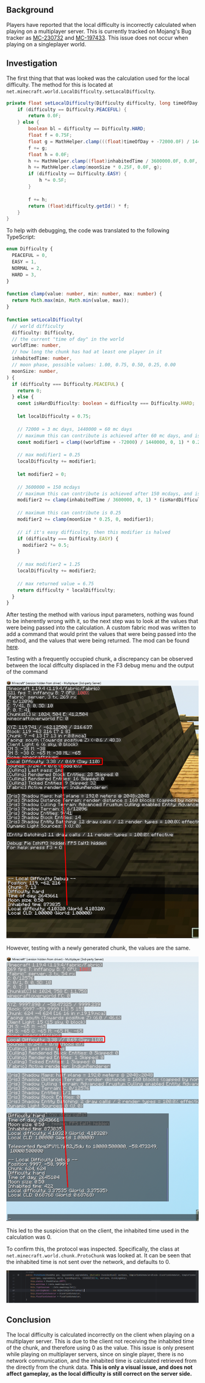 ## Background
Players have reported that the local difficulty is incorrectly calculated when playing on a multiplayer server. This is currently tracked on Mojang's Bug tracker as [MC-230732](https://bugs.mojang.com/browse/MC-230732) and [MC-197433](https://bugs.mojang.com/browse/MC-197433). This issue does not occur when playing on a singleplayer world.

## Investigation
The first thing that that was looked was the calculation used for the local difficulty. The method for this is located at `net.minecraft.world.LocalDifficulty.setLocalDifficulty`.
```java
private float setLocalDifficulty(Difficulty difficulty, long timeOfDay, long inhabitedTime, float moonSize) {
    if (difficulty == Difficulty.PEACEFUL) {
        return 0.0F;
    } else {
        boolean bl = difficulty == Difficulty.HARD;
        float f = 0.75F;
        float g = MathHelper.clamp(((float)timeOfDay + -72000.0F) / 1440000.0F, 0.0F, 1.0F) * 0.25F;
        f += g;
        float h = 0.0F;
        h += MathHelper.clamp((float)inhabitedTime / 3600000.0F, 0.0F, 1.0F) * (bl ? 1.0F : 0.75F);
        h += MathHelper.clamp(moonSize * 0.25F, 0.0F, g);
        if (difficulty == Difficulty.EASY) {
            h *= 0.5F;
        }

        f += h;
        return (float)difficulty.getId() * f;
    }
}
```

To help with debugging, the code was translated to the following TypeScript:
```typescript
enum Difficulty {
  PEACEFUL = 0,
  EASY = 1,
  NORMAL = 2,
  HARD = 3,
}

function clamp(value: number, min: number, max: number) {
  return Math.max(min, Math.min(value, max));
}

function setLocalDifficulty(
  // world difficulty
  difficulty: Difficulty,
  // the current "time of day" in the world
  worldTime: number,
  // how long the chunk has had at least one player in it
  inhabitedTime: number,
  // moon phase, possible values: 1.00, 0.75, 0.50, 0.25, 0.00
  moonSize: number,
) {
  if (difficulty === Difficulty.PEACEFUL) {
    return 0;
  } else {
    const isHardDifficulty: boolean = difficulty === Difficulty.HARD;

    let localDifficulty = 0.75;

    // 72000 = 3 mc days, 1440000 = 60 mc days
    // maximum this can contribute is achieved after 60 mc days, and is 0.25
    const modifier1 = clamp((worldTime + -72000) / 1440000, 0, 1) * 0.25;

    // max modifier1 = 0.25
    localDifficulty += modifier1;

    let modifier2 = 0;

    // 3600000 = 150 mcdays
    // maximum this can contribute is achieved after 150 mcdays, and is 1 if it's hard difficulty, otherwise 0.75
    modifier2 += clamp(inhabitedTime / 3600000, 0, 1) * (isHardDifficulty ? 1 : 0.75);

    // maximum this can contribute is 0.25
    modifier2 += clamp(moonSize * 0.25, 0, modifier1);

    // if it's easy difficulty, then this modifier is halved
    if (difficulty === Difficulty.EASY) {
      modifier2 *= 0.5;
    }

    // max modifier2 = 1.25
    localDifficulty += modifier2;

    // max returned value = 6.75
    return difficulty * localDifficulty;
  }
}
```

After testing the method with various input parameters, nothing was found to be inherently wrong with it, so the next step was to look at the values that were being passed into the calculation. A custom fabric mod was written to add a command that would print the values that were being passed into the method, and the values that were being returned. The mod can be found [here](https://github.com/repository/Local-Difficulty-Bug/tree/main/mod).

Testing with a frequently occupied chunk, a discrepancy can be observed between the local diffculty displaced in the F3 debug menu and the output of the command

![Debug menu showing local difficulty 3.38, while output from debug command shows 4.10](media/1.png)

However, testing with a newly generated chunk, the values are the same.

![Local diffuclty values between debug menu and debug command agree](media/2.png)

This led to the suspicion that on the client, the inhabited time used in the calculation was 0.

To confirm this, the protocol was inspected. Specifically, the class at `net.minecraft.world.chunk.ProtoChunk` was looked at. It can be seen that the inhabited time is not sent over the network, and defaults to 0.

![Constructor for the ProtoChunk class, showing that the Chunk is initialized with an inhabited time of 0](media/protochunk.png)

## Conclusion
The local difficulty is calculated incorrectly on the client when playing on a multiplayer server. This is due to the client not receiving the inhabited time of the chunk, and therefore using 0 as the value. This issue is only present while playing on multiplayer servers, since on single player, there is no network communication, and the inhabited time is calculated retrieved from the directly from the chunk data. **This is only a visual issue, and does not affect gameplay, as the local difficulty is still correct on the server side.**
